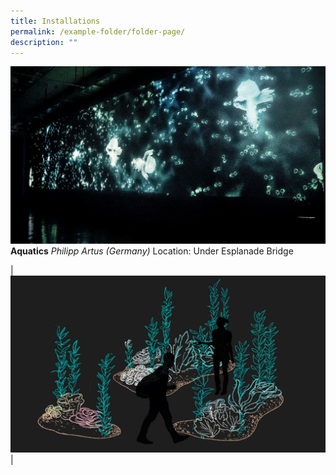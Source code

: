 ```yaml
---
title: Installations
permalink: /example-folder/folder-page/
description: ""
---
```

![Aquatics](/images/Installations/Aquatics.jpg)
**Aquatics**
*Philipp Artus (Germany)* 
Location: Under Esplanade Bridge

|![Bleached](/images/Installations/Bleached.jpg)| 
